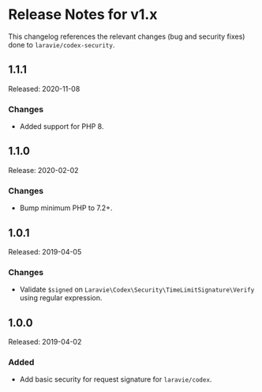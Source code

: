 # Release Notes for v1.x

This changelog references the relevant changes (bug and security fixes) done to `laravie/codex-security`.

## 1.1.1

Released: 2020-11-08

### Changes

* Added support for PHP 8.

## 1.1.0

Release: 2020-02-02

### Changes

* Bump minimum PHP to 7.2+.

## 1.0.1

Released: 2019-04-05

### Changes

* Validate `$signed` on `Laravie\Codex\Security\TimeLimitSignature\Verify` using regular expression.

## 1.0.0

Released: 2019-04-02

### Added

* Add basic security for request signature for `laravie/codex`.

